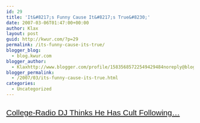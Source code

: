 ```yaml
---
id: 29
title: 'It&#8217;s Funny Cause It&#8217;s True&#8230;'
date: 2007-03-06T01:47:00+00:00
author: Klax
layout: post
guid: http://kwur.com/?p=29
permalink: /its-funny-cause-its-true/
blogger_blog:
  - blog.kwur.com
blogger_author:
  - Klaxhttp://www.blogger.com/profile/15835685722549429484noreply@blogger.com
blogger_permalink:
  - /2007/03/its-funny-cause-its-true.html
categories:
  - Uncategorized
---
```

<div class="pf-content">
  <h2 style="font-weight: normal; font-family: arial;" class="title">
    <span style="font-size:100%;"><a href="http://www.theonion.com/content/node/28850">College-Radio DJ Thinks He Has Cult Following&#8230;</a></span>
  </h2>
</div>